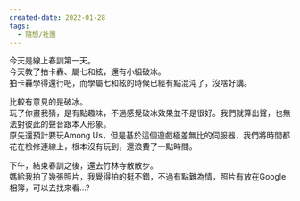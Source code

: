 ```yaml
---
created-date: 2022-01-28
tags:
  - 隨想/社團
---
```

今天是線上春訓第一天。  
今天教了拍卡轟、屬七和絃，還有小組破冰。  
拍卡轟學得還行吧，而學屬七和絃的時候已經有點混沌了，沒啥好講。  

比較有意見的是破冰。  
玩了你畫我猜，是有點趣味，不過感覺破冰效果並不是很好。我們就算出聲，也無法對彼此的聲音跟本人形象。  
原先還預計要玩Among Us，但是基於這個遊戲極差無比的伺服器，我們將時間都花在檢修連線上，根本沒有玩到，還浪費了一點時間。

下午，結束春訓之後，還去竹林寺散散步。  
媽給我拍了幾張照片，我覺得拍的挺不錯，不過有點難為情，照片有放在Google相簿，可以去找來看...?